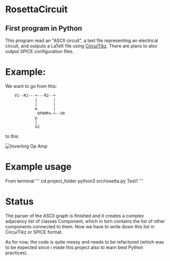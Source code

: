 # RosettaCircuit
## First program in Python
This program read an "ASCII circuit", a text file representing an electrical circuit, and outputs a LaTeX file
using [CircuiTikz](https://github.com/mredaelli/circuitikz). There are plans to also output SPICE configuration files.

# Example:
We want to go from this:
```
    V1--R1---+---R2--+
             |       |
             |       |    
             m       |    
              OPAMPo-+--V0
             p
             |
             G2
```

to this

![Inverting Op Amp](https://github.com/f-forcher/RosettaCircuit/blob/master/OpAmpImage.png)

# Example usage
From terminal
'''
cd project_folder
python3 src/rosetta.py Test1
'''

# Status
The parser of the ASCII graph is finished and it creates a complex adjacency list of classes Component, which in turn contains
the list of other components connected to them. Now we have to write down this list in CircuiTikz or SPICE format.

As for now, the code is quite messy and needs to be refactored (which was to be expected since i made this project also to learn best Python practices).
